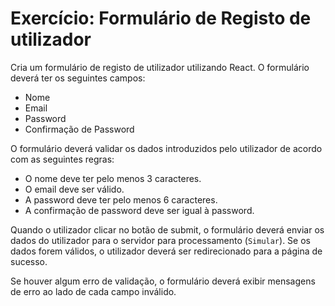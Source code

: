 # Exercício: Formulário de Registo de utilizador

Cria um formulário de registo de utilizador utilizando React.
O formulário deverá ter os seguintes campos:
- Nome
- Email 
- Password
- Confirmação de Password

O formulário deverá validar os dados introduzidos pelo utilizador de acordo com as seguintes regras:
 
 - O nome deve ter pelo menos 3 caracteres.
 - O email deve ser válido.
 - A password deve ter pelo menos 6 caracteres.
 - A confirmação de password deve ser igual à password.
 
 Quando o utilizador clicar no botão de submit, o formulário deverá enviar os dados do utilizador para o servidor para processamento (``Simular``). Se os dados forem válidos, o utilizador deverá ser redirecionado para a página de sucesso. 
   
Se houver algum erro de validação, o formulário deverá exibir mensagens de erro ao lado de cada campo inválido.  